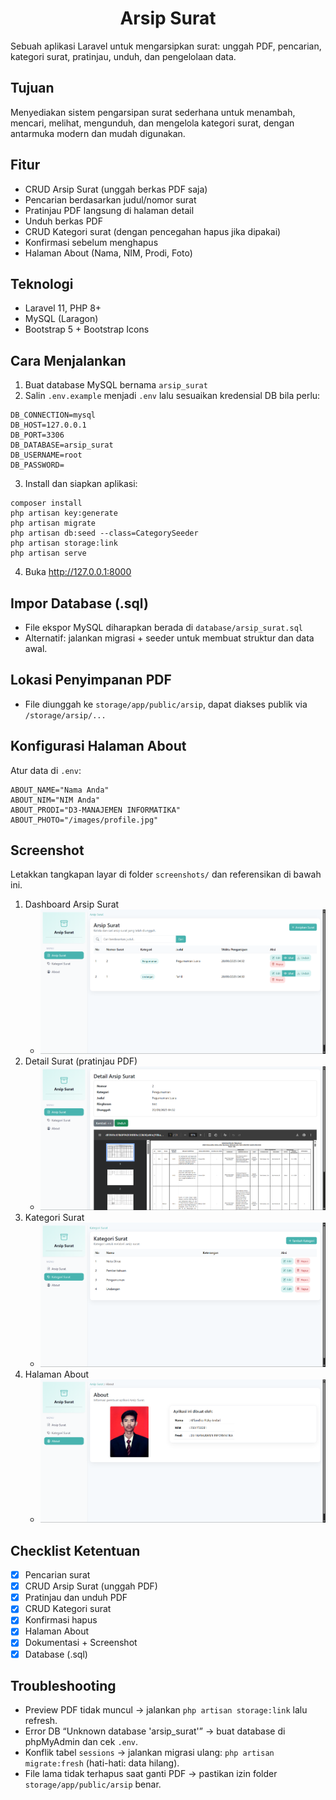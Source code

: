 <h1 align="center">Arsip Surat</h1>

Sebuah aplikasi Laravel untuk mengarsipkan surat: unggah PDF, pencarian, kategori surat, pratinjau, unduh, dan pengelolaan data.

## Tujuan
Menyediakan sistem pengarsipan surat sederhana untuk menambah, mencari, melihat, mengunduh, dan mengelola kategori surat, dengan antarmuka modern dan mudah digunakan.

## Fitur
- CRUD Arsip Surat (unggah berkas PDF saja)
- Pencarian berdasarkan judul/nomor surat
- Pratinjau PDF langsung di halaman detail
- Unduh berkas PDF
- CRUD Kategori surat (dengan pencegahan hapus jika dipakai)
- Konfirmasi sebelum menghapus
- Halaman About (Nama, NIM, Prodi, Foto)

## Teknologi
- Laravel 11, PHP 8+
- MySQL (Laragon)
- Bootstrap 5 + Bootstrap Icons

## Cara Menjalankan
1) Buat database MySQL bernama `arsip_surat`
2) Salin `.env.example` menjadi `.env` lalu sesuaikan kredensial DB bila perlu:

```
DB_CONNECTION=mysql
DB_HOST=127.0.0.1
DB_PORT=3306
DB_DATABASE=arsip_surat
DB_USERNAME=root
DB_PASSWORD=
```

3) Install dan siapkan aplikasi:

```
composer install
php artisan key:generate
php artisan migrate
php artisan db:seed --class=CategorySeeder
php artisan storage:link
php artisan serve
```

4) Buka http://127.0.0.1:8000

## Impor Database (.sql)
- File ekspor MySQL diharapkan berada di `database/arsip_surat.sql` 
- Alternatif: jalankan migrasi + seeder untuk membuat struktur dan data awal.

## Lokasi Penyimpanan PDF
- File diunggah ke `storage/app/public/arsip`, dapat diakses publik via `/storage/arsip/...`

## Konfigurasi Halaman About
Atur data di `.env`:

```
ABOUT_NAME="Nama Anda"
ABOUT_NIM="NIM Anda"
ABOUT_PRODI="D3-MANAJEMEN INFORMATIKA"
ABOUT_PHOTO="/images/profile.jpg"
```


## Screenshot
Letakkan tangkapan layar di folder `screenshots/` dan referensikan di bawah ini.

1. Dashboard Arsip Surat
	- ![Surat Index](screenshots/surats-index.png)
2. Detail Surat (pratinjau PDF)
	- ![Surat Show](screenshots/surat-show.png)
3. Kategori Surat
	- ![Kategori Index](screenshots/categories-index.png)
4. Halaman About
	- ![About](screenshots/about.png)


## Checklist Ketentuan
- [x] Pencarian surat
- [x] CRUD Arsip Surat (unggah PDF)
- [x] Pratinjau dan unduh PDF
- [x] CRUD Kategori surat
- [x] Konfirmasi hapus
- [x] Halaman About
- [x] Dokumentasi + Screenshot
- [x] Database (.sql)

## Troubleshooting
- Preview PDF tidak muncul → jalankan `php artisan storage:link` lalu refresh.
- Error DB “Unknown database 'arsip_surat'” → buat database di phpMyAdmin dan cek `.env`.
- Konflik tabel `sessions` → jalankan migrasi ulang: `php artisan migrate:fresh` (hati-hati: data hilang).
- File lama tidak terhapus saat ganti PDF → pastikan izin folder `storage/app/public/arsip` benar.



